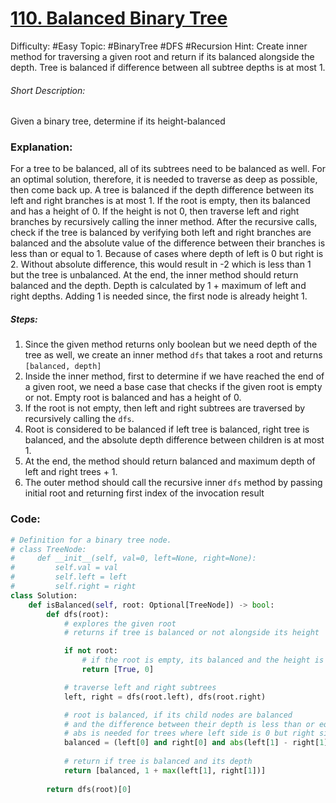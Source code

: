 # [110. Balanced Binary Tree](https://leetcode.com/problems/balanced-binary-tree/description/)  

Difficulty: #Easy 
Topic: #BinaryTree #DFS #Recursion 
Hint: Create inner method for traversing a given root and return if its balanced alongside the depth. Tree is balanced if difference between all subtree depths is at most 1.

###### Short Description:
Given a binary tree, determine if its height-balanced
### Explanation:
For a tree to be balanced, all of its subtrees need to be balanced as well. For an optimal solution, therefore, it is needed to traverse as deep as possible, then come back up. A tree is balanced if the depth difference between its left and right branches is at most 1. If the root is empty, then its balanced and has a height of 0. If the height is not 0, then traverse left and right branches by recursively calling the inner method. After the recursive calls, check if the tree is balanced by verifying both left and right branches are balanced and the absolute value of the difference between their branches is less than or equal to 1. Because of cases where depth of left is 0 but right is 2. Without absolute difference, this would result in -2 which is less than 1 but the tree is unbalanced. At the end, the inner method should return balanced and the depth. Depth is calculated by 1 + maximum of left and right depths. Adding 1 is needed since, the first node is already height 1.
##### Steps:

1. Since the given method returns only boolean but we need depth of the tree as well, we create an inner method `dfs` that takes a root and returns `[balanced, depth]`
2. Inside the inner method, first to determine if we have reached the end of a given root, we need a base case that checks if the given root is empty or not. Empty root is balanced and has a height of 0.
3. If the root is not empty, then left and right subtrees are traversed by recursively calling the `dfs`.
4. Root is considered to be balanced if left tree is balanced, right tree is balanced, and the absolute depth difference between children is at most 1. 
5. At the end, the method should return balanced and maximum depth of left and right trees + 1.
6. The outer method should call the recursive inner `dfs` method by passing initial root and returning first index of the invocation result

### Code:

```python
# Definition for a binary tree node.
# class TreeNode:
#     def __init__(self, val=0, left=None, right=None):
#         self.val = val
#         self.left = left
#         self.right = right
class Solution:
    def isBalanced(self, root: Optional[TreeNode]) -> bool:
        def dfs(root):
            # explores the given root
            # returns if tree is balanced or not alongside its height

            if not root:
                # if the root is empty, its balanced and the height is 0
                return [True, 0]

            # traverse left and right subtrees
            left, right = dfs(root.left), dfs(root.right)

            # root is balanced, if its child nodes are balanced 
            # and the difference between their depth is less than or equal to 1
            # abs is needed for trees where left side is 0 but right side is 2
            balanced = (left[0] and right[0] and abs(left[1] - right[1]) <= 1)
            
            # return if tree is balanced and its depth
            return [balanced, 1 + max(left[1], right[1])]
        
        return dfs(root)[0]
```
